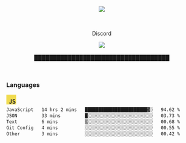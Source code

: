 <p align="center">
  <img src="https://lewd.pics/p/46r1.png">
</p>
‎<p align="center">Discord</p>

<p align="center">
  <img src="https://discord.c99.nl/widget/theme-2/287977955240706060.png">
</p>

<p align="center">████████████████████████████████████</p></br>

### Languages

<img align="left" alt="JavaScript" width="26px" src="https://raw.githubusercontent.com/github/explore/80688e429a7d4ef2fca1e82350fe8e3517d3494d/topics/javascript/javascript.png" /></br>

<!--START_SECTION:waka-->
```text
JavaScript   14 hrs 2 mins   ███████████████████████▓░   94.62 % 
JSON         33 mins         █░░░░░░░░░░░░░░░░░░░░░░░░   03.73 % 
Text         6 mins          ▒░░░░░░░░░░░░░░░░░░░░░░░░   00.68 % 
Git Config   4 mins          ░░░░░░░░░░░░░░░░░░░░░░░░░   00.55 % 
Other        3 mins          ░░░░░░░░░░░░░░░░░░░░░░░░░   00.42 % 
```
<!--END_SECTION:waka-->
